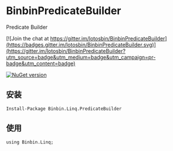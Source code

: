 # BinbinPredicateBuilder

Predicate Builder

[![Join the chat at https://gitter.im/lotosbin/BinbinPredicateBuilder](https://badges.gitter.im/lotosbin/BinbinPredicateBuilder.svg)](https://gitter.im/lotosbin/BinbinPredicateBuilder?utm_source=badge&utm_medium=badge&utm_campaign=pr-badge&utm_content=badge)

[![NuGet version](https://badge.fury.io/nu/BinbinPredicateBuilder.svg)](https://badge.fury.io/nu/BinbinPredicateBuilder)

## 安装
```
Install-Package Binbin.Linq.PredicateBuilder
```

## 使用
```
using Binbin.Linq;

```
